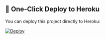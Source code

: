 ## 🚀 One-Click Deploy to Heroku

You can deploy this project directly to Heroku:

[![Deploy](https://www.herokucdn.com/deploy/button.svg)](https://heroku.com/deploy?template=https://github.com/Devpeacemaker/testing/tree/main)

